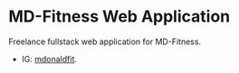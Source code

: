 # MD-Fitness Web Application

Freelance fullstack web application for MD-Fitness.

- IG: [mdonaldfit](https://www.instagram.com/mdonaldfit/).
